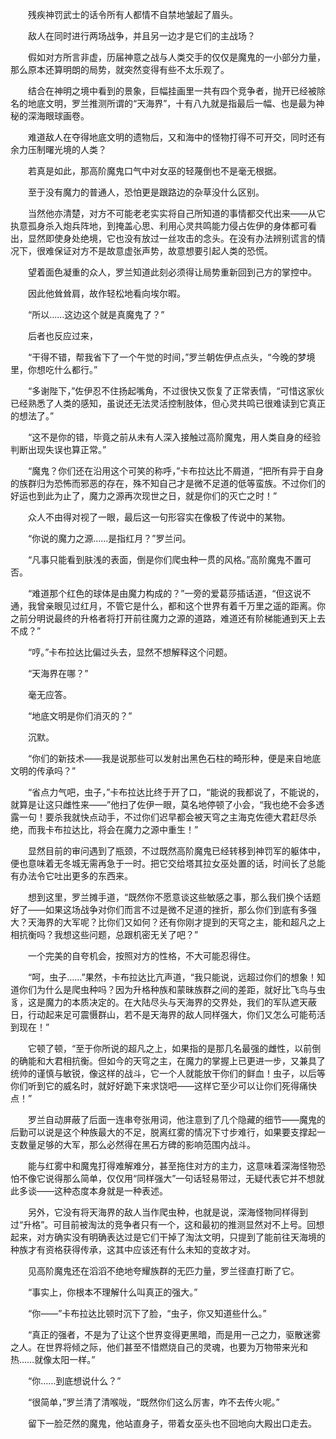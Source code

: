 　　残疾神罚武士的话令所有人都情不自禁地皱起了眉头。

　　敌人在同时进行两场战争，并且另一边才是它们的主战场？

　　假如对方所言非虚，历届神意之战与人类交手的仅仅是魔鬼的一小部分力量，那么原本还算明朗的局势，就突然变得有些不太乐观了。

　　结合在神明之境中看到的景象，巨幅挂画里一共有四个竞争者，抛开已经被除名的地底文明，罗兰推测所谓的“天海界”，十有八九就是指最后一幅、也是最为神秘的深海眼球画卷。

　　难道敌人在夺得地底文明的遗物后，又和海中的怪物打得不可开交，同时还有余力压制曙光境的人类？

　　若真是如此，那高阶魔鬼口气中对女巫的轻蔑倒也不是毫无根据。

　　至于没有魔力的普通人，恐怕更是跟路边的杂草没什么区别。

　　当然他亦清楚，对方不可能老老实实将自己所知道的事情都交代出来——从它执意孤身杀入炮兵阵地，到掩盖心思、利用心灵共鸣能力侵占佐伊的身体都可看出，显然即使身处绝境，它也没有放过一丝攻击的念头。在没有办法辨别谎言的情况下，很难保证对方不是故意虚张声势，故意想要引起人类的恐慌。

　　望着面色凝重的众人，罗兰知道此刻必须得让局势重新回到己方的掌控中。

　　因此他耸耸肩，故作轻松地看向埃尔暇。

　　“所以……这边这个就是真魔鬼了？”

　　后者也反应过来，

　　“干得不错，帮我省下了一个午觉的时间，”罗兰朝佐伊点点头，“今晚的梦境里，你想吃什么都行。”

　　“多谢陛下，”佐伊忍不住扬起嘴角，不过很快又恢复了正常表情，“可惜这家伙已经熟悉了人类的感知，虽说还无法灵活控制肢体，但心灵共鸣已很难读到它真正的想法了。”

　　“这不是你的错，毕竟之前从未有人深入接触过高阶魔鬼，用人类自身的经验判断出现失误也算正常。”

　　“魔鬼？你们还在沿用这个可笑的称呼，”卡布拉达比不屑道，“把所有异于自身的族群归为恐怖而邪恶的存在，殊不知自己才是微不足道的低等蛮族。不过你们的好运也到此为止了，魔力之源再次现世之日，就是你们的灭亡之时！”

　　众人不由得对视了一眼，最后这一句形容实在像极了传说中的某物。

　　“你说的魔力之源……是指红月？”罗兰问。

　　“凡事只能看到肤浅的表面，倒是你们爬虫种一贯的风格。”高阶魔鬼不置可否。

　　“难道那个红色的球体是由魔力构成的？”一旁的爱葛莎插话道，“但这说不通，我曾亲眼见过红月，不管它是什么，都和这个世界有着千万里之遥的距离。你之前分明说最终的升格者将打开前往魔力之源的道路，难道还有阶梯能通到天上去不成？”

　　“哼。”卡布拉达比偏过头去，显然不想解释这个问题。

　　“天海界在哪？”

　　毫无应答。

　　“地底文明是你们消灭的？”

　　沉默。

　　“你们的新技术——我是说那些可以发射出黑色石柱的畸形种，便是来自地底文明的传承吗？”

　　“省点力气吧，虫子，”卡布拉达比终于开了口，“能说的我都说了，不能说的，就算是让这只雌性来——”他扫了佐伊一眼，莫名地停顿了小会，“我也绝不会多透露一句！要杀我就快点动手，不过你们迟早都会被天穹之主海克佐德大君赶尽杀绝，而我卡布拉达比，将会在魔力之源中重生！”

　　显然目前的审问遇到了瓶颈，不过既然高阶魔鬼已经转移到神罚军的躯体中，便也意味着无冬城无需再急于一时。把它交给塔其拉女巫处置的话，时间长了总能有办法令它吐出更多的东西来。

　　想到这里，罗兰摊手道，“既然你不愿意谈这些敏感之事，那么我们换个话题好了——如果这场战争对你们而言不过是微不足道的挫折，那么你们到底有多强大？天海界的大军呢？比你们又如何？还有你刚才提到的天穹之主，能和超凡之上相抗衡吗？我想这些问题，总跟机密无关了吧？”

　　一个完美的自夸机会，按照对方的性格，不大可能忍得住。

　　“呵，虫子……”果然，卡布拉达比亢声道，“我只能说，远超过你们的想象！知道你们为什么是爬虫种吗？因为升格种族和蒙昧族群之间的差距，就好比飞鸟与虫豸，这是魔力的本质决定的。在大陆尽头与天海界的交界处，我们的军队遮天蔽日，行动起来足可震慑群山，若不是天海界的敌人同样强大，你们又怎么可能苟活到现在！”

　　它顿了顿，“至于你所说的超凡之上，如果指的是那几名最强的雌性，以前倒的确能和大君相抗衡。但如今的天穹之主，在魔力的掌握上已更进一步，又兼具了统帅的谨慎与敏锐，像这样的战斗，它一个人就能放干你们的鲜血！虫子，以后等你们听到它的威名时，就好好跪下来求饶吧——这样它至少可以让你们死得痛快点！”

　　罗兰自动屏蔽了后面一连串夸张用词，他注意到了几个隐藏的细节——魔鬼的后勤可以说是这个种族最大的不足，脱离红雾的情况下寸步难行，如果要支撑起一支数量足够的大军，那么必然得在黑石方碑的影响范围内战斗。

　　能与红雾中和魔鬼打得难解难分，甚至拖住对方的主力，这意味着深海怪物恐怕不像它说得那么简单，仅仅用“同样强大”一句话轻易带过，无疑代表它并不想就此多谈——这种态度本身就是一种表述。

　　另外，它没有将天海界的敌人当作爬虫种，也就是说，深海怪物同样得到过“升格”。可目前被淘汰的竞争者只有一个，这和最初的推测显然对不上号。回想起来，对方确实没有明确表达过是它们干掉了淘汰文明，只提到了能前往天海境的种族才有资格获得传承，这其中应该还有什么未知的变故才对。

　　见高阶魔鬼还在滔滔不绝地夸耀族群的无匹力量，罗兰径直打断了它。

　　“事实上，你根本不理解什么叫真正的强大。”

　　“你——”卡布拉达比顿时沉下了脸，“虫子，你又知道些什么。”

　　“真正的强者，不是为了让这个世界变得更黑暗，而是用一己之力，驱散迷雾之人。在世界将倾之际，他们甚至不惜燃烧自己的灵魂，也要为万物带来光和热……就像太阳一样。”

　　“你……到底想说什么？”

　　“很简单，”罗兰清了清喉咙，“既然你们这么厉害，咋不去传火呢。”

　　留下一脸茫然的魔鬼，他站直身子，带着女巫头也不回地向大殿出口走去。
